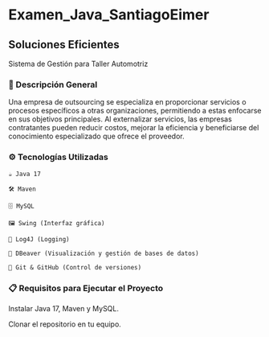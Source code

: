 # Examen_Java_SantiagoEimer
## Soluciones Eficientes

Sistema de Gestión para Taller Automotriz

### 📌 Descripción General

Una empresa de outsourcing se especializa en proporcionar servicios o procesos específicos a otras organizaciones, permitiendo a estas enfocarse en sus objetivos principales. Al externalizar servicios, las empresas contratantes pueden reducir costos, mejorar la eficiencia y beneficiarse del conocimiento especializado que ofrece el proveedor.

### ⚙️ Tecnologías Utilizadas

    ☕ Java 17

    🛠️ Maven

    🗄️ MySQL

    🖼️ Swing (Interfaz gráfica)

    📝 Log4J (Logging)

    🧩 DBeaver (Visualización y gestión de bases de datos)

    🔄 Git & GitHub (Control de versiones)

### 📋 Requisitos para Ejecutar el Proyecto

Instalar Java 17, Maven y MySQL.

Clonar el repositorio en tu equipo.
